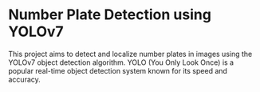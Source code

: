 # Number Plate Detection using YOLOv7

This project aims to detect and localize number plates in images using the YOLOv7 object detection algorithm. YOLO (You Only Look Once) is a popular real-time object detection system known for its speed and accuracy.

